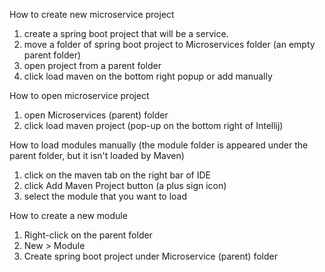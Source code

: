 How to create new microservice project

1. create a spring boot project that will be a service.
2. move a folder of spring boot project to  Microservices folder (an empty parent folder)
3. open project from a parent folder
4. click load maven on the bottom right popup or add manually

How to open microservice project

1. open Microservices (parent) folder
2. click load maven project (pop-up on the bottom right of Intellij)

How to load modules manually
(the module folder is appeared under the parent folder, but it isn't loaded by Maven)

1. click on the maven tab on the right bar of IDE
2. click Add Maven Project button (a plus sign icon)
3. select the module that you want to load

How to create a new module

1. Right-click on the parent folder
2. New > Module
3. Create spring boot project under Microservice (parent) folder